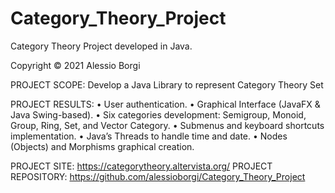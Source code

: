 # Category_Theory_Project
Category Theory Project developed in Java. 

Copyright © 2021 Alessio Borgi

PROJECT SCOPE: Develop a Java Library to represent Category Theory Set
 
PROJECT RESULTS:
• User authentication.
• Graphical Interface (JavaFX & Java Swing-based).
• Six categories development: Semigroup, Monoid, Group, Ring, Set, and Vector Category. 
• Submenus and keyboard shortcuts implementation. 
• Java’s Threads to handle time and date.
• Nodes (Objects) and Morphisms graphical creation.

PROJECT SITE: https://categorytheory.altervista.org/
PROJECT REPOSITORY: https://github.com/alessioborgi/Category_Theory_Project

